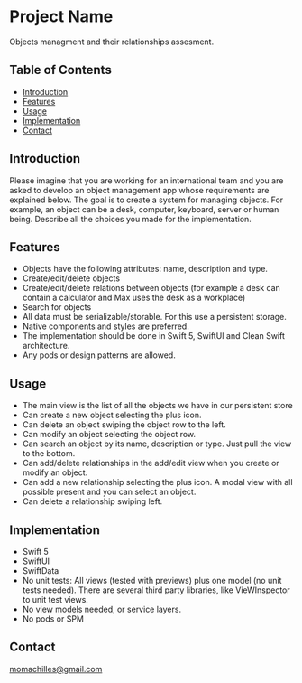 # Project Name

Objects managment and their relationships assesment.

## Table of Contents

- [Introduction](#introduction)
- [Features](#features)
- [Usage](#usage)
- [Implementation](#implementation)
- [Contact](#contact)

## Introduction

Please imagine that you are working for an international team and you are asked to develop an object management app whose requirements are explained below.
The goal is to create a system for managing objects. For example, an object can be a desk, computer, keyboard, server or human being.
Describe all the choices you made for the implementation.

## Features

- Objects have the following attributes: name, description and type.
- Create/edit/delete objects
- Create/edit/delete relations between objects (for example a desk can contain a calculator and Max uses the desk as a workplace)
- Search for objects
- All data must be serializable/storable. For this use a persistent storage.
- Native components and styles are preferred.
- The implementation should be done in Swift 5, SwiftUI and Clean Swift architecture. 
- Any pods or design patterns are allowed.

## Usage

- The main view is the list of all the objects we have in our persistent store
- Can create a new object selecting the plus icon.
- Can delete an object swiping the object row to the left.
- Can modify an object selecting the object row.
- Can search an object by its name, description or type. Just pull the view to the bottom.
- Can add/delete relationships in the add/edit view when you create or modify an object.
- Can add a new relationship selecting the plus icon. A modal view with all possible present and you can select an object.
- Can delete a relationship swiping left.

## Implementation

- Swift 5
- SwiftUI
- SwiftData
- No unit tests: All views (tested with previews) plus one model (no unit tests needed). There are several third party libraries, like VieWInspector to unit test views.
- No view models needed, or service layers.
- No pods or SPM

## Contact

momachilles@gmail.com
